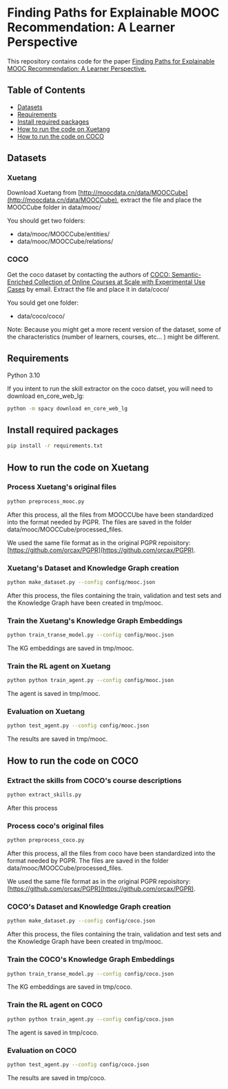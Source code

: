 # Finding Paths for Explainable MOOC Recommendation: A Learner Perspective<!-- omit from toc -->

This repository contains code for the paper [Finding Paths for Explainable MOOC Recommendation: A Learner Perspective.](https://arxiv.org/abs/2312.10082)


## Table of Contents<!-- omit from toc -->

- [Datasets](#datasets)
- [Requirements](#requirements)
- [Install required packages](#install-required-packages)
- [How to run the code on Xuetang](#how-to-run-the-code-on-xuetang)
- [How to run the code on COCO](#how-to-run-the-code-on-coco)

## Datasets

### Xuetang

Download Xuetang from [http://moocdata.cn/data/MOOCCube](http://moocdata.cn/data/MOOCCube), extract the file and place the MOOCCube folder in data/mooc/

You should get two folders:

- data/mooc/MOOCCube/entities/
- data/mooc/MOOCCube/relations/

### COCO

Get the coco dataset by contacting the authors of [COCO: Semantic-Enriched Collection of Online Courses at Scale with Experimental Use Cases](https://link.springer.com/chapter/10.1007/978-3-319-77712-2_133) by email. Extract the file and place it in data/coco/

You sould get one folder:

- data/coco/coco/

Note: Because you might get a more recent version of the dataset, some of the characteristics (number of learners, courses, etc... ) might be different.

## Requirements

Python 3.10

If you intent to run the skill extractor on the coco datset, you will need to download en_core_web_lg:

```bash
python -m spacy download en_core_web_lg
```

## Install required packages

```bash
pip install -r requirements.txt
```

## How to run the code on Xuetang

### Process Xuetang's original files

```bash
python preprocess_mooc.py
```

After this process, all the files from MOOCCUbe have been standardized into the format needed by PGPR. The files are saved in the folder data/mooc/MOOCCube/processed_files.

We used the same file format as in the original PGPR repoisitory: [https://github.com/orcax/PGPR](https://github.com/orcax/PGPR).

### Xuetang's Dataset and Knowledge Graph creation

```bash
python make_dataset.py --config config/mooc.json
```

After this process, the files containing the train, validation and test sets and the Knowledge Graph have been created in tmp/mooc.

### Train the Xuetang's Knowledge Graph Embeddings

```bash
python train_transe_model.py --config config/mooc.json
```

The KG embeddings are saved in tmp/mooc.

### Train the RL agent on Xuetang

```bash
python python train_agent.py --config config/mooc.json
```

The agent is saved in tmp/mooc.

### Evaluation on Xuetang

```bash
python test_agent.py --config config/mooc.json 
```

The results are saved in tmp/mooc.

## How to run the code on COCO

### Extract the skills from COCO's course descriptions

```bash
python extract_skills.py
```

After this process

### Process coco's original files

```bash
python preprocess_coco.py
```

After this process, all the files from coco have been standardized into the format needed by PGPR. The files are saved in the folder data/mooc/MOOCCube/processed_files.

We used the same file format as in the original PGPR repoisitory: [https://github.com/orcax/PGPR](https://github.com/orcax/PGPR).

### COCO's Dataset and Knowledge Graph creation

```bash
python make_dataset.py --config config/coco.json
```

After this process, the files containing the train, validation and test sets and the Knowledge Graph have been created in tmp/mooc.

### Train the COCO's Knowledge Graph Embeddings

```bash
python train_transe_model.py --config config/coco.json
```

The KG embeddings are saved in tmp/coco.

### Train the RL agent on COCO

```bash
python python train_agent.py --config config/coco.json
```

The agent is saved in tmp/coco.

### Evaluation on COCO

```bash
python test_agent.py --config config/coco.json 
```

The results are saved in tmp/coco.
